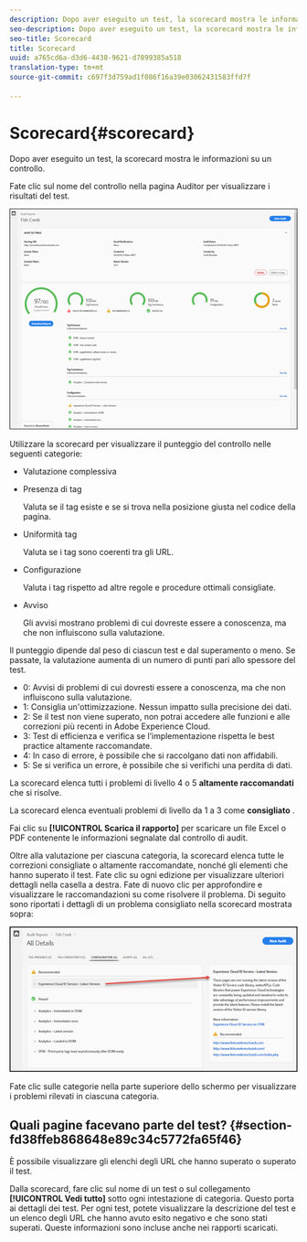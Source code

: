 ```yaml
---
description: Dopo aver eseguito un test, la scorecard mostra le informazioni su un controllo.
seo-description: Dopo aver eseguito un test, la scorecard mostra le informazioni su un controllo.
seo-title: Scorecard
title: Scorecard
uuid: a765cd6a-d3d6-4438-9621-d7899385a518
translation-type: tm+mt
source-git-commit: c697f3d759ad1f086f16a39e03062431583ffd7f

---
```



# Scorecard{#scorecard}

Dopo aver eseguito un test, la scorecard mostra le informazioni su un controllo.

Fate clic sul nome del controllo nella pagina Auditor per visualizzare i risultati del test.

![](assets/report.png)

Utilizzare la scorecard per visualizzare il punteggio del controllo nelle seguenti categorie:

* Valutazione complessiva
* Presenza di tag

   Valuta se il tag esiste e se si trova nella posizione giusta nel codice della pagina.
* Uniformità tag

   Valuta se i tag sono coerenti tra gli URL.
* Configurazione

   Valuta i tag rispetto ad altre regole e procedure ottimali consigliate.
* Avviso

   Gli avvisi mostrano problemi di cui dovreste essere a conoscenza, ma che non influiscono sulla valutazione.

Il punteggio dipende dal peso di ciascun test e dal superamento o meno. Se passate, la valutazione aumenta di un numero di punti pari allo spessore del test.

* 0: Avvisi di problemi di cui dovresti essere a conoscenza, ma che non influiscono sulla valutazione.
* 1: Consiglia un&#39;ottimizzazione. Nessun impatto sulla precisione dei dati.
* 2: Se il test non viene superato, non potrai accedere alle funzioni e alle correzioni più recenti in Adobe Experience Cloud.
* 3: Test di efficienza e verifica se l’implementazione rispetta le best practice altamente raccomandate.
* 4: In caso di errore, è possibile che si raccolgano dati non affidabili.
* 5: Se si verifica un errore, è possibile che si verifichi una perdita di dati.

La scorecard elenca tutti i problemi di livello 4 o 5 **altamente raccomandati** che si risolve.

La scorecard elenca eventuali problemi di livello da 1 a 3 come **consigliato** .

Fai clic su **[!UICONTROL Scarica il rapporto]** per scaricare un file Excel o PDF contenente le informazioni segnalate dal controllo di audit.

Oltre alla valutazione per ciascuna categoria, la scorecard elenca tutte le correzioni consigliate o altamente raccomandate, nonché gli elementi che hanno superato il test. Fate clic su ogni edizione per visualizzare ulteriori dettagli nella casella a destra. Fate di nuovo clic per approfondire e visualizzare le raccomandazioni su come risolvere il problema. Di seguito sono riportati i dettagli di un problema consigliato nella scorecard mostrata sopra:

![](assets/report-issue-details.png)

Fate clic sulle categorie nella parte superiore dello schermo per visualizzare i problemi rilevati in ciascuna categoria.

## Quali pagine facevano parte del test? {#section-fd38ffeb868648e89c34c5772fa65f46}

È possibile visualizzare gli elenchi degli URL che hanno superato o superato il test.

Dalla scorecard, fare clic sul nome di un test o sul collegamento **[!UICONTROL Vedi tutto]** sotto ogni intestazione di categoria. Questo porta ai dettagli dei test. Per ogni test, potete visualizzare la descrizione del test e un elenco degli URL che hanno avuto esito negativo e che sono stati superati. Queste informazioni sono incluse anche nei rapporti scaricati.
